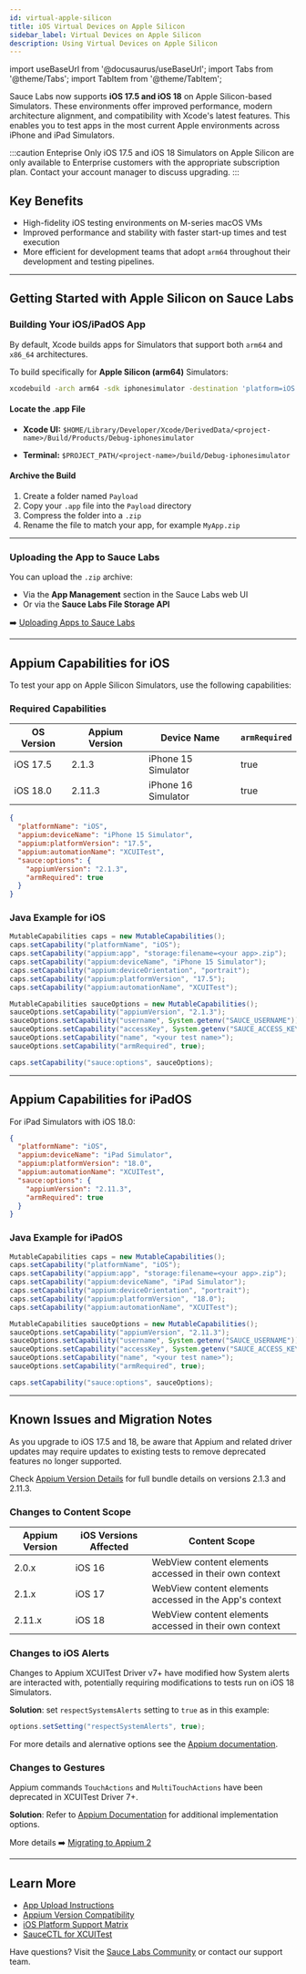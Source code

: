 ```yaml
---
id: virtual-apple-silicon
title: iOS Virtual Devices on Apple Silicon
sidebar_label: Virtual Devices on Apple Silicon
description: Using Virtual Devices on Apple Silicon
---
```


import useBaseUrl from '@docusaurus/useBaseUrl';
import Tabs from '@theme/Tabs';
import TabItem from '@theme/TabItem';

Sauce Labs now supports **iOS 17.5 and iOS 18** on Apple Silicon-based Simulators. These environments offer improved performance, modern architecture alignment, and compatibility with Xcode's latest features. This enables you to test apps in the most current Apple environments across iPhone and iPad Simulators.

:::caution Enteprise Only
iOS 17.5 and iOS 18 Simulators on Apple Silicon are only available to Enterprise customers with the appropriate subscription plan. Contact your account manager to discuss upgrading.
:::

## Key Benefits

- High-fidelity iOS testing environments on M-series macOS VMs
- Improved performance and stability with faster start-up times and test execution
- More efficient for development teams that adopt `arm64` throughout their development and testing pipelines.

---

## Getting Started with Apple Silicon on Sauce Labs

### Building Your iOS/iPadOS App

By default, Xcode builds apps for Simulators that support both `arm64` and `x86_64` architectures.

To build specifically for **Apple Silicon (arm64)** Simulators:

```bash
xcodebuild -arch arm64 -sdk iphonesimulator -destination 'platform=iOS Simulator,name=iPhone 15,OS=17.5' -configuration Debug
```

#### Locate the .app File

- **Xcode UI:**
  `$HOME/Library/Developer/Xcode/DerivedData/<project-name>/Build/Products/Debug-iphonesimulator`

- **Terminal:**
  `$PROJECT_PATH/<project-name>/build/Debug-iphonesimulator`

#### Archive the Build

1. Create a folder named `Payload`
2. Copy your `.app` file into the `Payload` directory
3. Compress the folder into a `.zip`
4. Rename the file to match your app, for example `MyApp.zip`

---

### Uploading the App to Sauce Labs

You can upload the `.zip` archive:

- Via the **App Management** section in the Sauce Labs web UI
- Or via the **Sauce Labs File Storage API**

➡️ [Uploading Apps to Sauce Labs](./app-storage.md)

---

## Appium Capabilities for iOS

To test your app on Apple Silicon Simulators, use the following capabilities:

### Required Capabilities

| OS Version | Appium Version | Device Name          | `armRequired` |
|------------|----------------|-----------------------|---------------|
| iOS 17.5   | 2.1.3          | iPhone 15 Simulator    | true          |
| iOS 18.0   | 2.11.3         | iPhone 16 Simulator | true          |

```json
{
  "platformName": "iOS",
  "appium:deviceName": "iPhone 15 Simulator",
  "appium:platformVersion": "17.5",
  "appium:automationName": "XCUITest",
  "sauce:options": {
    "appiumVersion": "2.1.3",
    "armRequired": true
  }
}
```

### Java Example for iOS

```java
MutableCapabilities caps = new MutableCapabilities();
caps.setCapability("platformName", "iOS");
caps.setCapability("appium:app", "storage:filename=<your app>.zip");
caps.setCapability("appium:deviceName", "iPhone 15 Simulator");
caps.setCapability("appium:deviceOrientation", "portrait");
caps.setCapability("appium:platformVersion", "17.5");
caps.setCapability("appium:automationName", "XCUITest");

MutableCapabilities sauceOptions = new MutableCapabilities();
sauceOptions.setCapability("appiumVersion", "2.1.3");
sauceOptions.setCapability("username", System.getenv("SAUCE_USERNAME"));
sauceOptions.setCapability("accessKey", System.getenv("SAUCE_ACCESS_KEY"));
sauceOptions.setCapability("name", "<your test name>");
sauceOptions.setCapability("armRequired", true);

caps.setCapability("sauce:options", sauceOptions);
```

---

## Appium Capabilities for iPadOS

For iPad Simulators with iOS 18.0:

```json
{
  "platformName": "iOS",
  "appium:deviceName": "iPad Simulator",
  "appium:platformVersion": "18.0",
  "appium:automationName": "XCUITest",
  "sauce:options": {
    "appiumVersion": "2.11.3",
    "armRequired": true
  }
}
```

### Java Example for iPadOS

```java
MutableCapabilities caps = new MutableCapabilities();
caps.setCapability("platformName", "iOS");
caps.setCapability("appium:app", "storage:filename=<your app>.zip");
caps.setCapability("appium:deviceName", "iPad Simulator");
caps.setCapability("appium:deviceOrientation", "portrait");
caps.setCapability("appium:platformVersion", "18.0");
caps.setCapability("appium:automationName", "XCUITest");

MutableCapabilities sauceOptions = new MutableCapabilities();
sauceOptions.setCapability("appiumVersion", "2.11.3");
sauceOptions.setCapability("username", System.getenv("SAUCE_USERNAME"));
sauceOptions.setCapability("accessKey", System.getenv("SAUCE_ACCESS_KEY"));
sauceOptions.setCapability("name", "<your test name>");
sauceOptions.setCapability("armRequired", true);

caps.setCapability("sauce:options", sauceOptions);
```

---

## Known Issues and Migration Notes

As you upgrade to iOS 17.5 and 18, be aware that Appium and related driver updates may require updates to existing tests to remove deprecated features no longer supported. 

Check [Appium Version Details](./automated-testing/appium/appium-versions.md#appium-2x) for full bundle details on versions 2.1.3 and 2.11.3.

### Changes to Content Scope



| Appium Version | iOS Versions Affected | Content Scope |
|----------------|-----------------------|---------------|
| 2.0.x  | iOS 16   | WebView content elements accessed in their own context |
| 2.1.x  | iOS 17   | WebView content elements accessed in the App's context|
| 2.11.x | iOS 18   | WebView content elements accessed in their own context |

### Changes to iOS Alerts

Changes to Appium XCUITest Driver v7+ have modified how System alerts are interacted with, potentially requiring modifications to tests run on iOS 18 Simulators.

**Solution**: set `respectSystemsAlerts` setting to `true` as in this example:
```java
options.setSetting("respectSystemAlerts", true);
```
For more details and alernative options see the [Appium documentation](https://appium.github.io/appium-xcuitest-driver/latest/guides/troubleshooting/#interact-with-dialogs-managed-by-comapplespringboard).

### Changes to Gestures

Appium commands `TouchActions` and `MultiTouchActions` have been deprecated in XCUITest Driver 7+.

**Solution**: Refer to [Appium Documentation](https://appium.github.io/appium-xcuitest-driver/latest/guides/gestures/) for additional implementation options.

More details ➡️ [Migrating to Appium 2](./automated-testing/appium/appium-2-migration.md)

---

## Learn More

- [App Upload Instructions](./app-storage.md)
- [Appium Version Compatibility](./automated-testing/appium/appium-versions.md)
- [iOS Platform Support Matrix](./supported-devices.md)
- [SauceCTL for XCUITest](./automated-testing/espresso-xcuitest/xcuitest-introduction.md)

Have questions? Visit the [Sauce Labs Community](https://support.saucelabs.com/hc/en-us/community/topics) or contact our support team.
